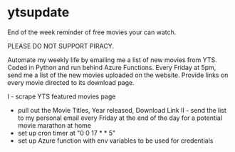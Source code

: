 # ytsupdate
End of the week reminder of free movies your can watch. 

PLEASE DO NOT SUPPORT PIRACY.

Automate my weekly life by emailing me a list of new movies from YTS. Coded in Python and run behind Azure Functions.
Every Friday at 5pm, send me a list of the new movies uploaded on the website.
Provide links on every movie directed to its download page.


I - scrape YTS featured movies page
  - pull out the Movie Titles, Year released, Download Link
II - send the list to my personal email every Friday at the end of the day for a potential movie marathon at home
   - set up cron timer at "0 0 17 * * 5"
   - set up Azure function with env variables to be used for credentials
